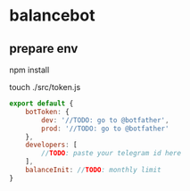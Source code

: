 # balancebot

## prepare env
npm install

touch ./src/token.js

``` javascript
export default {
    botToken: {
        dev: '//TODO: go to @botfather',
        prod: '//TODO: go to @botfather'
    },
    developers: [
        //TODO: paste your telegram id here
    ],
    balanceInit: //TODO: monthly limit
}
```